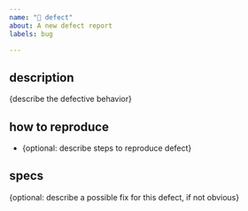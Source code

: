 ```yaml
---
name: "🤔 defect"
about: A new defect report
labels: bug

---
```


## description
{describe the defective behavior}

## how to reproduce
- {optional: describe steps to reproduce defect}

## specs
{optional: describe a possible fix for this defect, if not obvious}
